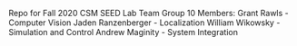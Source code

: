 Repo for Fall 2020 CSM SEED Lab Team Group 10
Members: Grant Rawls - Computer Vision
         Jaden Ranzenberger - Localization
         William Wikowsky - Simulation and Control
         Andrew Maginity - System Integration
